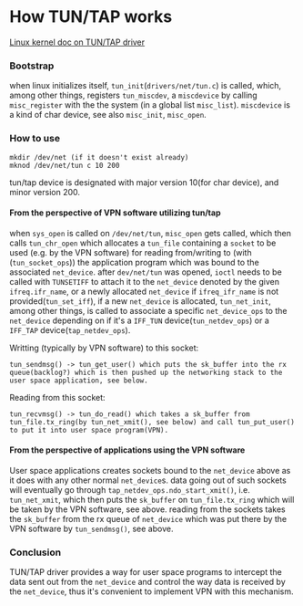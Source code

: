 # How TUN/TAP works
[Linux kernel doc on TUN/TAP driver](https://www.kernel.org/doc/html/latest/networking/tuntap.html)

### Bootstrap
when linux initializes itself, `tun_init`(`drivers/net/tun.c`) is called, which, among other things, registers `tun_miscdev`, a `miscdevice` by calling `misc_register` with the the system (in a global list `misc_list`). `miscdevice` is a kind of char device, see also `misc_init`, `misc_open`.

### How to use

	mkdir /dev/net (if it doesn't exist already)
	mknod /dev/net/tun c 10 200
	
tun/tap device is designated with major version 10(for char device), and minor version 200.

#### From the perspective of VPN software utilizing tun/tap

when `sys_open` is called on `/dev/net/tun`, `misc_open` gets called, which then calls `tun_chr_open` which allocates a `tun_file` containing a `socket` to be used (e.g. by the VPN software) for reading from/writing to (with (`tun_socket_ops`)) the application program which was bound to the associated `net_device`.
after `dev/net/tun` was opened, `ioctl` needs to be called with `TUNSETIFF` to attach it to the `net_device` denoted by the given `ifreq.ifr_name`, or a newly allocated `net_device` if `ifreq_ifr_name` is not provided(`tun_set_iff`), if a new `net_device` is allocated, `tun_net_init`, among other things, is called to associate a specific `net_device_ops` to the `net_device` depending on if it's a `IFF_TUN` device(`tun_netdev_ops`) or a `IFF_TAP` device(`tap_netdev_ops`). 

Writting (typically by VPN software) to this socket:
	
	tun_sendmsg() -> tun_get_user() which puts the sk_buffer into the rx queue(backlog?) which is then pushed up the networking stack to the user space application, see below.
	
Reading from this socket:
	
	tun_recvmsg() -> tun_do_read() which takes a sk_buffer from tun_file.tx_ring(by tun_net_xmit(), see below) and call tun_put_user() to put it into user space program(VPN).
	
#### From the perspective of applications using the VPN software

User space applications creates sockets bound to the `net_device` above as it does with any other normal `net_device`s. data going out of such sockets will eventually go through `tap_netdev_ops.ndo_start_xmit()`, i.e. `tun_net_xmit`, which then puts the `sk_buffer` on `tun_file.tx_ring` which will be taken by the VPN software, see above. reading from the sockets takes the `sk_buffer` from the rx queue of `net_device` which was put there by the VPN software by `tun_sendmsg()`, see above.

### Conclusion

TUN/TAP driver provides a way for user space programs to intercept the data sent out from the `net_device` and control the way data is received by the `net_device`, thus it's convenient to implement VPN with this mechanism.
